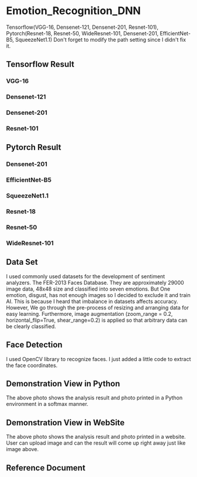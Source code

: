 # Emotion_Recognition_DNN
Tensorflow(VGG-16, Densenet-121, Densenet-201, Resnet-101), Pytorch(Resnet-18, Resnet-50, WideResnet-101, Densenet-201, EfficientNet-B5, SqueezeNet1.1)
Don't forget to modify the path setting since I didn't fix it.

## Tensorflow Result

### VGG-16

### Densenet-121

### Densenet-201

### Resnet-101

## Pytorch Result

### Densenet-201

### EfficientNet-B5

### SqueezeNet1.1

### Resnet-18

### Resnet-50

### WideResnet-101

## Data Set

I used commonly used datasets for the development of sentiment analyzers. The FER-2013 Faces Database. They are approximately 29000 image data, 48x48 size and classified into seven emotions. But One emotion, disgust, has not enough images so I decided to exclude it and train AI. This is because I heard that imbalance in datasets affects accuracy.
However, We go through the pre-process of resizing and arranging data for easy learning. Furthermore, image augmentation (zoom_range = 0.2, horizontal_flip=True, shear_range=0.2) is applied so that arbitrary data can be clearly classified.

## Face Detection


I used OpenCV library to recognize faces. I just added a little code to extract the face coordinates.

## Demonstration View in Python


The above photo shows the analysis result and photo printed in a Python environment in a softmax manner.

## Demonstration View in WebSite


The above photo shows the analysis result and photo printed in a website. User can upload image and can the result will come up right away just like image above.

## Reference Document


